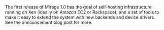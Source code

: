 The first release of Mirage 1.0 has the goal of self-hosting infrastructure running on Xen (ideally on Amazon EC2 or Rackspace), and a set of tools to make it easy to extend the system with new backends and device drivers.  See the announcement blog post for more.
